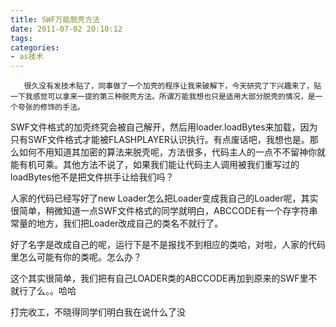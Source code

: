 ```yaml
---
title: SWF万能脱壳方法
date: 2011-07-02 20:10:12
tags:
categories:
- as技术
---
```

       很久没有发技术贴了，同事做了一个加壳的程序让我来破解下，今天研究了下兴趣来了，贴一下我感觉可以拿来一提的第三种脱壳方法。所谓万能我想也只是适用大部分脱壳的情况，是一个夸张的修饰的手法。 

  SWF文件格式的加壳终究会被自己解开，然后用loader.loadBytes来加载，因为只有SWF文件格式才能被FLASHPLAYER认识执行。有点废话吧，我想也是。那么如何不用知道其加密的算法来脱壳呢，方法很多，代码主人的一点不不留神你就能有机可乘。其他方法不说了，如果我们能让代码主人调用被我们重写过的loadBytes他不是把文件拱手让给我们吗？ 

    
 

  人家的代码已经写好了new Loader怎么把Loader变成我自己的Loader呢，其实很简单，稍微知道一点SWF文件格式的同学就明白，ABCCODE有一个存字符串常量的地方，我们把Loader改成自己的类名不就行了。 

    
 

  好了名字是改成自己的呢，运行下是不是报找不到相应的类哈，对啦，人家的代码里怎么可能有你的类呢。怎么办？ 

  这个其实很简单，我们把有自己LOADER类的ABCCODE再加到原来的SWF里不就行了么。。哈哈 

    
 

  打完收工，不晓得同学们明白我在说什么了没 

    
 

    
 

